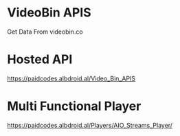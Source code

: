 # VideoBin APIS
Get Data From videobin.co

# Hosted API
https://paidcodes.albdroid.al/Video_Bin_APIS

# Multi Functional Player
https://paidcodes.albdroid.al/Players/AIO_Streams_Player/
